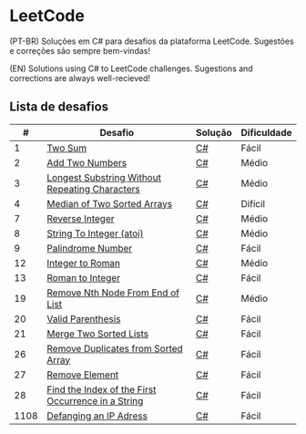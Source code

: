 # LeetCode

(PT-BR)
Soluções em C# para desafios da plataforma LeetCode. Sugestões e correções são sempre bem-vindas!

(EN)
Solutions using C# to LeetCode challenges. Sugestions and corrections are always well-recieved!

## Lista de desafios

| # | Desafio | Solução | Dificuldade |
|---| ----- | -------- | ---------- |
|1|[Two Sum](https://leetcode.com/problems/two-sum/) | [C#](./1_TwoSum/1_TwoSum.cs) |Fácil|
|2|[Add Two Numbers](https://leetcode.com/problems/add-two-numbers/) | [C#](./2_AddTwoNumbers/2_AddTwoNumbers.cs) |Médio|
|3|[Longest Substring Without Repeating Characters](https://leetcode.com/problems/longest-substring-without-repeating-characters/) | [C#](./3_LongestSubstringWithoutRepeatingCharacters/3_LongestSubstringWithoutRepeatingCharacters.cs) |Médio|
|4|[Median of Two Sorted Arrays](https://leetcode.com/problems/median-of-two-sorted-arrays/) | [C#](./4_MedianOfTwoSortedArrays/4_MedianOfTwoSortedArrays.cs) |Difícil|
|7|[Reverse Integer](https://leetcode.com/problems/reverse-integer/) | [C#](./7_ReverseInteger/7_ReverseInteger.cs) |Médio|
|8|[String To Integer (atoi)](https://leetcode.com/problems/string-to-integer-atoi/) | [C#](./8_StringToInteger/8_StringToInteger.cs) |Médio|
|9|[Palindrome Number](https://leetcode.com/problems/palindrome-number/) | [C#](./9_PalindromeNumber/9_PalindromeNumber.cs) |Fácil|
|12|[Integer to Roman](https://leetcode.com/problems/integer-to-roman/) | [C#](./12_IntegerToRoman/12_IntegerToRoman.cs) |Médio|
|13|[Roman to Integer](https://leetcode.com/problems/roman-to-integer/) | [C#](./13_RomanToInteger/13_RomanToInteger.cs) |Fácil|
|19|[Remove Nth Node From End of List](https://leetcode.com/problems/remove-nth-node-from-end-of-list/description/) | [C#](./19_RemoveNthNodeFromEndOfList/19_RemoveNthNodeFromEndOfList.cs) |Médio|
|20|[Valid Parenthesis](https://leetcode.com/problems/valid-parentheses/) | [C#](./20_ValidParentheses/20_ValidParentheses.cs) |Fácil|
|21|[Merge Two Sorted Lists](https://leetcode.com/problems/merge-two-sorted-lists/) | [C#](./21_MergeTwoSortedLists/21_MergeTwoSortedLists.cs) |Fácil|
|26|[Remove Duplicates from Sorted Array](https://leetcode.com/problems/remove-duplicates-from-sorted-array/) | [C#](./26_RemoveDuplicatesFromSortedArray/26_RemoveDuplicatesFromSortedArray.cs) |Fácil|
|27|[Remove Element](https://leetcode.com/problems/remove-element/) | [C#](./27_RemoveElement/27_RemoveElement.cs) |Fácil|
|28|[Find the Index of the First Occurrence in a String](https://leetcode.com/problems/find-the-index-of-the-first-occurrence-in-a-string/) | [C#](./28_FindTheIndexOfTheFirstOccurenceInAString/28_FindTheIndexOfTheFirstOccurenceInAString.cs) |Fácil|
|1108|[Defanging an IP Adress](https://leetcode.com/problems/defanging-an-ip-address/) | [C#](./1108_DefangingAnIPAdress/1108_DefangingAnIPAdress.cs) |Fácil|
